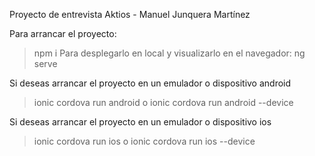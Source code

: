 Proyecto de entrevista Aktios - Manuel Junquera Martínez

Para arrancar el proyecto:
> npm i
Para desplegarlo en local y visualizarlo en el navegador:
> ng serve

Si deseas arrancar el proyecto en un emulador o dispositivo android
> ionic cordova run android
o
> ionic cordova run android --device

Si deseas arrancar el proyecto en un emulador o dispositivo ios
> ionic cordova run ios
o
> ionic cordova run ios --device
